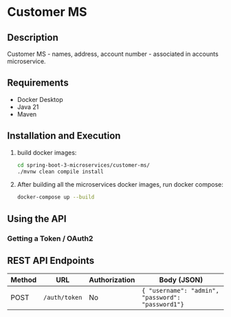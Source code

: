 # Customer MS

## Description

Customer MS - names, address, account number - associated in accounts microservice. 

## Requirements

- Docker Desktop
- Java 21
- Maven

<!-- TODO -->
## Installation and Execution

1. build docker images:

    ```bash
    cd spring-boot-3-microservices/customer-ms/
    ./mvnw clean compile install
    ```

<!-- TODO -->
2. After building all the microservices docker images, run docker compose:

    ```bash
    docker-compose up --build
    ```


## Using the API

<!-- TODO -->

### Getting a Token / OAuth2

## REST API Endpoints

| Method | URL                                          | Authorization| Body (JSON)                               |
|--------|----------------------------------------------|--------------|-------------------------------------------|
| POST   | `/auth/token`                                | No           | `{ "username": "admin", "password": "password1"}`                    |
